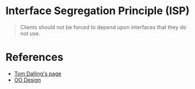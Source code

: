 # Interface Segregation Principle (ISP)

> Clients should not be forced to depend upon interfaces that they do not use.

# References

* [Tom Dalling's page](http://www.tomdalling.com/blog/software-design/solid-class-design-the-interface-segregation-principle/)
* [OO Design](http://www.oodesign.com/interface-segregation-principle.html)

